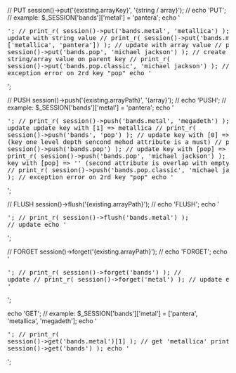 

// PUT session()->put('{existing.arrayKey}', '{string / array}'); //
echo 'PUT';
// example: $_SESSION['bands']['metal'] = 'pantera';
echo '<pre>';
// print_r( session()->put('bands.metal', 'metallica') );                   // update with string value
// print_r( session()->put('bands.metal', ['metallica', 'pantera']) );      // update with array value
// print_r( session()->put('bands.pop', 'michael jackson') );               // create new string/array value on parent key
// print_r( session()->put('bands.pop.classic', 'michael jackson') );       // exception error on 2rd key "pop"
echo '</pre>';

// PUSH session()->push('{existing.arrayPath}', '{array}'); //
echo 'PUSH';
// example: $_SESSION['bands']['metal'] = 'pantera';
echo '<pre>';
// print_r( session()->push('bands.metal', 'megadeth') );               // update update key with [1] => metallica
// print_r( session()->push('bands', 'pop') );                          // update key with [0] => pop (key one level depth sencond mehod attribute is a must)
// print_r( session()->push('bands.pop') );                             // update key with [pop] => ''
// print_r( session()->push('bands.pop', 'michael jackson') );          // update key with [pop] => '' (second attribute is overlap with empty value)
// print_r( session()->push('bands.pop.classic', 'michael jackson') );  // exception error on 2rd key "pop"
echo '</pre>';

// FLUSH session()->flush('{existing.arrayPath}'); //
echo 'FLUSH';
echo '<pre>';
// print_r( session()->flush('bands.metal') ); // update
echo '</pre>';

// FORGET session()->forget('{existing.arrayPath}'); //
echo 'FORGET';
echo '<pre>';
// print_r( session()->forget('bands') ); // update
// print_r( session()->forget('metal') ); // update
echo '</pre>';

echo 'GET';
// example: $_SESSION['bands']['metal'] = ['pantera', 'metallica', 'megadeth'];
echo '<pre>';
// print_r( session()->get('bands.metal')[1] ); // get 'metallica'
print_r( session()->get('bands') );
echo '</pre>';
